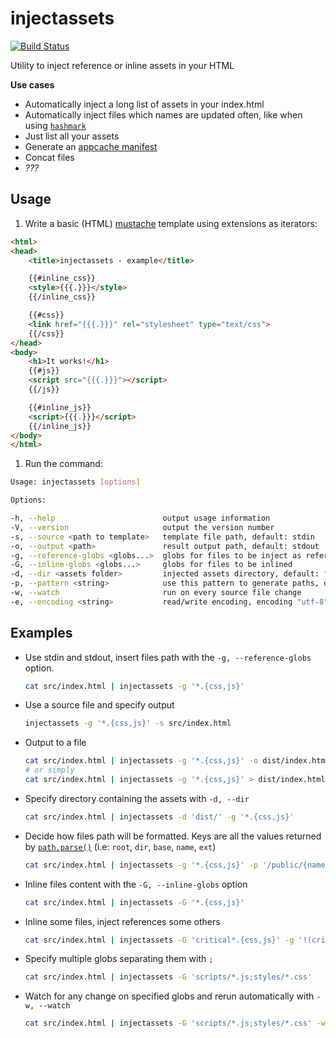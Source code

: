 # injectassets

[![Build Status](https://travis-ci.org/ArnaudRinquin/injectassets.svg)](https://travis-ci.org/ArnaudRinquin/injectassets)

Utility to inject reference or inline assets in your HTML

**Use cases**

* Automatically inject a long list of assets in your index.html
* Automatically inject files which names are updated often, like when using [`hashmark`](https://github.com/keithamus/hashmark)
* Just list all your assets
* Generate an [appcache manifest](http://www.html5rocks.com/en/tutorials/appcache/beginner/)
* Concat files
* _???_

## Usage

1. Write a basic (HTML) [mustache](http://mustache.github.io/) template using extensions as iterators:

  ```html
  <html>
  <head>
      <title>injectassets - example</title>

      {{#inline_css}}
      <style>{{{.}}}</style>
      {{/inline_css}}

      {{#css}}
      <link href="{{{.}}}" rel="stylesheet" type="text/css">
      {{/css}}
  </head>
  <body>
      <h1>It works!</h1>
      {{#js}}
      <script src="{{{.}}}"></script>
      {{/js}}

      {{#inline_js}}
      <script>{{{.}}}</script>
      {{/inline_js}}
  </body>
  </html>

  ```

1. Run the command:

  ```bash
  Usage: injectassets [options]

  Options:

  -h, --help                        output usage information
  -V, --version                     output the version number
  -s, --source <path to template>   template file path, default: stdin
  -o, --output <path>               result output path, default: stdout
  -g, --reference-globs <globs...>  globs for files to be inject as references
  -G, --inline-globs <globs...>     globs for files to be inlined
  -d, --dir <assets folder>         injected assets directory, default: "./"
  -p, --pattern <string>            use this pattern to generate paths, default {dir}/{base}
  -w, --watch                       run on every source file change
  -e, --encoding <string>           read/write encoding, encoding "utf-8"
  ```

## Examples

  * Use stdin and stdout, insert files path with the `-g, --reference-globs` option.

    ```bash
    cat src/index.html | injectassets -g '*.{css,js}'
    ```

  * Use a source file and specify output

    ```bash
    injectassets -g '*.{css,js}' -s src/index.html
    ```

  * Output to a file

    ```bash
    cat src/index.html | injectassets -g '*.{css,js}' -o dist/index.html
    # or simply
    cat src/index.html | injectassets -g '*.{css,js}' > dist/index.html
    ```

  * Specify directory containing the assets with `-d, --dir`

    ```bash
    cat src/index.html | injectassets -d 'dist/' -g '*.{css,js}'
    ```

  * Decide how files path will be formatted. Keys are all the values returned by [`path.parse()`](https://nodejs.org/api/path.html#path_path_parse_pathstring) (i.e: `root`, `dir`, `base`, `name`, `ext`)

    ```bash
    cat src/index.html | injectassets -g '*.{css,js}' -p '/public/{name}{ext}'
    ```

  * Inline files content with the `-G, --inline-globs` option

    ```bash
    cat src/index.html | injectassets -G '*.{css,js}'
    ```

  * Inline some files, inject references some others

    ```bash
    cat src/index.html | injectassets -G 'critical*.{css,js}' -g '!(critical)*.{css,js}'
    ```

  * Specify multiple globs separating them with `;`

    ```bash
    cat src/index.html | injectassets -G 'scripts/*.js;styles/*.css'
    ```

  * Watch for any change on specified globs and rerun automatically with `-w, --watch`

    ```bash
    cat src/index.html | injectassets -G 'scripts/*.js;styles/*.css' -w -o dist/index.html
    ```

